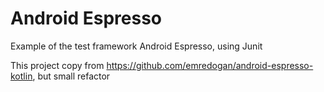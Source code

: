 # Android Espresso
Example of the test framework Android Espresso, using Junit

This project copy from https://github.com/emredogan/android-espresso-kotlin, but small refactor  